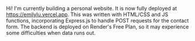 Hi! I'm currently building a personal website. It is now fully deployed at https://emilylu.vercel.app. This was written with HTML/CSS and JS functions, incorporating Express.js to handle POST requests for the contact form. The backend is deployed on Render's Free Plan, so it may experience some difficulties when data runs out.
